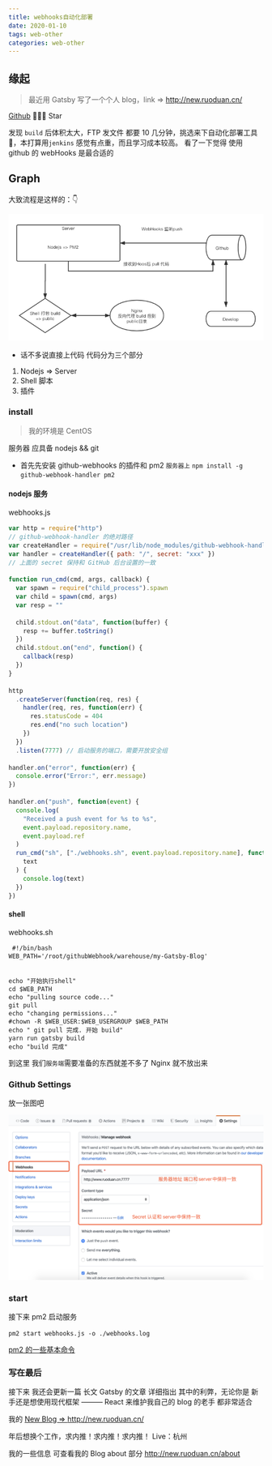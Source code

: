 ```yaml
---
title: webhooks自动化部署
date: 2020-01-10
tags: web-other
categories: web-other
---
```


## 缘起

> 最近用 Gatsby 写了一个个人 blog，link => http://new.ruoduan.cn/

[Github](https://github.com/Chad97/my-Gatsby-Blog) 🙏🙏🙏 Star

发现 `build` 后体积太大，FTP 发文件 都要 10 几分钟，挑选来下自动化部署工具 🔧，本打算用`jenkins` 感觉有点重，而且学习成本较高。
看了一下觉得 使用 github 的 webHooks 是最合适的

## Graph

大致流程是这样的：👇

![webHooks自动化部署](./webhooks自动化部署/img1.png)

- 话不多说直接上代码 代码分为三个部分

1. Nodejs => Server
2. Shell 脚本
3. 插件

### install

> 我的环境是 CentOS

服务器 应具备 nodejs && git

- 首先先安装 github-webhooks 的插件和 pm2 `服务器上`
  `npm install -g github-webhook-handler pm2`

#### nodejs 服务

webhooks.js

```js
var http = require("http")
// github-webhook-handler 的绝对路径
var createHandler = require("/usr/lib/node_modules/github-webhook-handler")
var handler = createHandler({ path: "/", secret: "xxx" })
// 上面的 secret 保持和 GitHub 后台设置的一致

function run_cmd(cmd, args, callback) {
  var spawn = require("child_process").spawn
  var child = spawn(cmd, args)
  var resp = ""

  child.stdout.on("data", function(buffer) {
    resp += buffer.toString()
  })
  child.stdout.on("end", function() {
    callback(resp)
  })
}

http
  .createServer(function(req, res) {
    handler(req, res, function(err) {
      res.statusCode = 404
      res.end("no such location")
    })
  })
  .listen(7777) // 启动服务的端口，需要开放安全组

handler.on("error", function(err) {
  console.error("Error:", err.message)
})

handler.on("push", function(event) {
  console.log(
    "Received a push event for %s to %s",
    event.payload.repository.name,
    event.payload.ref
  )
  run_cmd("sh", ["./webhooks.sh", event.payload.repository.name], function(
    text
  ) {
    console.log(text)
  })
})
```

#### shell

webhooks.sh

```shell
 #!/bin/bash
WEB_PATH='/root/githubWebhook/warehouse/my-Gatsby-Blog'


echo "开始执行shell"
cd $WEB_PATH
echo "pulling source code..."
git pull
echo "changing permissions..."
#chown -R $WEB_USER:$WEB_USERGROUP $WEB_PATH
echo " git pull 完成. 开始 build"
yarn run gatsby build
echo "build 完成"
```

到这里 我们`服务端`需要准备的东西就差不多了 Nginx 就不放出来

### Github Settings

放一张图吧

![github Settings](./webhooks自动化部署/img2.jpeg)

### start

接下来 pm2 启动服务

`pm2 start webhooks.js -o ./webhooks.log`

[pm2 的一些基本命令](https://www.jianshu.com/p/3de4e8f15621)

### 写在最后

接下来 我还会更新一篇 长文 Gatsby 的文章 详细指出 其中的利弊，无论你是 新手还是想使用现代框架 ——— React 来维护我自己的 blog 的老手 都非常适合

我的 [New Blog => ](http://new.ruoduan.cn/)http://new.ruoduan.cn/

年后想换个工作，求内推！求内推！求内推！ Live：杭州

我的一些信息 可查看我的 Blog about 部分 http://new.ruoduan.cn/about
